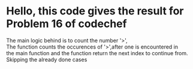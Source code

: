 # Hello, this code gives the result for Problem 16 of codechef
The main logic behind is to count the number '>',<br>
The function counts the occurences of '>',after one is encountered in <br>
the main function and the function return the next index to continue from.<br>Skipping the already done cases
